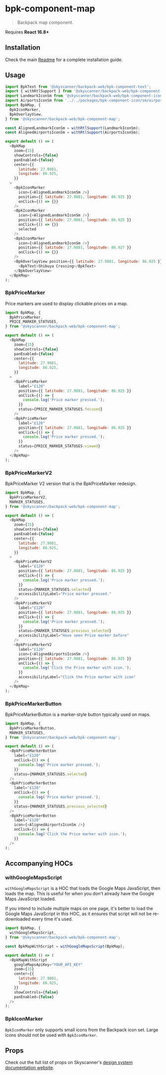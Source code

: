 # bpk-component-map

> Backpack map component.

Requires **React 16.8+**

## Installation

Check the main [Readme](https://github.com/skyscanner/backpack#usage) for a complete installation guide.

## Usage

```js
import BpkText from '@skyscanner/backpack-web/bpk-component-text';
import { withRtlSupport } from '@skyscanner/backpack-web/bpk-component-icon';
import LandmarkIconSm from '@skyscanner/backpack-web/bpk-component-icon/sm/landmark';
import AirportsIconSm from '../../packages/bpk-component-icon/sm/airports';
import BpkMap, {
  BpkIconMarker,
  BpkOverlayView,
} from '@skyscanner/backpack-web/bpk-component-map';

const AlignedLandmarkIconSm = withRtlSupport(LandmarkIconSm);
const AlignedAirportsIconSm = withRtlSupport(AirportsIconSm);

export default () => (
  <BpkMap
    zoom={15}
    showControls={false}
    panEnabled={false}
    center={{
      latitude: 27.9881,
      longitude: 86.925,
    }}
  >
    <BpkIconMarker
      icon={<AlignedLandmarkIconSm />}
      position={{ latitude: 27.9881, longitude: 86.925 }}
      onClick={() => {}}
    />
    <BpkIconMarker
      icon={<AlignedLandmarkIconSm />}
      position={{ latitude: 27.9881, longitude: 86.925 }}
      onClick={() => {}}
      selected
    />
    <BpkIconMarker
      icon={<AlignedLandmarkIconSm />}
      position={{ latitude: 27.9881, longitude: 86.927 }}
      onClick={() => {}}
    />
    <BpkOverlayView position={{ latitude: 27.9881, longitude: 86.925 }}>
      <BpkText>Shibuya Crossing</BpkText>
    </BpkOverlayView>
  </BpkMap>
);
```

### BpkPriceMarker

Price markers are used to display clickable prices on a map.

```js
import BpkMap, {
  BpkPriceMarker,
  PRICE_MARKER_STATUSES,
} from '@skyscanner/backpack-web/bpk-component-map';

export default () => (
  <BpkMap
    zoom={15}
    showControls={false}
    panEnabled={false}
    center={{
      latitude: 27.9881,
      longitude: 86.925,
    }}
  >
    <BpkPriceMarker
      label="£120"
      position={{ latitude: 27.9881, longitude: 86.925 }}
      onClick={() => {
        console.log('Price marker pressed.');
      }}
      status={PRICE_MARKER_STATUSES.focused}
    />
    <BpkPriceMarker
      label="£120"
      position={{ latitude: 27.9881, longitude: 86.925 }}
      onClick={() => {
        console.log('Price marker pressed.');
      }}
      status={PRICE_MARKER_STATUSES.viewed}
    />
  </BpkMap>
);
```

### BpkPriceMarkerV2

BpkPriceMarker V2 version that is the BpkPriceMarker redesign.

```js
import BpkMap, {
  BpkPriceMarkerV2,
  MARKER_STATUSES,
} from '@skyscanner/backpack-web/bpk-component-map';

export default () => (
  <BpkMap
    zoom={15}
    showControls={false}
    panEnabled={false}
    center={{
      latitude: 27.9881,
      longitude: 86.925,
    }}
  >
    <BpkPriceMarkerV2
      label="£120"
      position={{ latitude: 27.9881, longitude: 86.925 }}
      onClick={() => {
        console.log('Price marker pressed.');
      }}
      status={MARKER_STATUSES.selected}
      accessibilityLabel="Price marker pressed."
    />
    <BpkPriceMarkerV2
      label="£120"
      position={{ latitude: 27.9881, longitude: 86.925 }}
      onClick={() => {
        console.log('Price marker pressed.');
      }}
      status={MARKER_STATUSES.previous_selected}
      accessibilityLabel="Have seen Price marker before"
    />
    <BpkPriceMarkerV2
      label="£120"
      icon={<AlignedAirportsIconSm />}
      position={{ latitude: 27.9881, longitude: 86.925 }}
      onClick={() => {
        console.log('Click the Price marker with icon.');
      }}
      accessibilityLabel="Click the Price marker with icon"
    />
  </BpkMap>
);
```

### BpkPriceMarkerButton

BpkPriceMarkerButton is a marker-style button typically used on maps.

```js
import BpkMap, {
  BpkPriceMarkerButton,
  MARKER_STATUSES,
} from '@skyscanner/backpack-web/bpk-component-map';

export default () => (
  <BpkPriceMarkerButton
    label="£120"
    onClick={() => {
      console.log('Price marker pressed.');
    }}
    status={MARKER_STATUSES.selected}
  />
  <BpkPriceMarkerButton
    label="£120"
    onClick={() => {
      console.log('Price marker pressed.');
    }}
    status={MARKER_STATUSES.previous_selected}
  />
  <BpkPriceMarkerButton
    label="£120"
    icon={<AlignedAirportsIconSm />}
    onClick={() => {
      console.log('Click the Price marker with icon.');
    }}
  />
);
```

## Accompanying HOCs

### withGoogleMapsScript

`withGoogleMapsScript` is a HOC that loads the Google Maps JavaScript, then loads the map. This is useful for when you don't already have the Google Maps JavaScript loaded.

If you intend to include multiple maps on one page, it's better to load the Google Maps JavaScript in this HOC, as it ensures that script will not be re-downloaded every time it's used.

```js
import BpkMap, {
  withGoogleMapsScript,
} from '@skyscanner/backpack-web/bpk-component-map';

const BpkMapWithScript = withGoogleMapsScript(BpkMap);

export default () => (
  <BpkMapWithScript
    googleMapsApiKey="YOUR_API_KEY"
    zoom={15}
    center={{
      latitude: 27.9881,
      longitude: 86.925,
    }}
    showControls={false}
    panEnabled={false}
  />
);
```

### BpkIconMarker

`BpkIconMarker` only supports small icons from the Backpack icon set. Large icons should not be used with `BpkIconMarker`.

## Props

Check out the full list of props on Skyscanner's [design system documentation website](https://www.skyscanner.design/latest/components/map/web-rj4ymUaL#section-props-0f).
